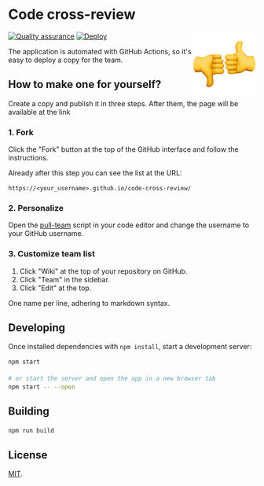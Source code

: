 # Code cross-review

<img align="right" width="128" height="128"
     alt="Logo"
     src="./static/icon-512.png">

[![Quality assurance](https://github.com/mishamyrt/code-cross-review/actions/workflows/qa.yaml/badge.svg)](https://github.com/mishamyrt/code-cross-review/actions/workflows/qa.yaml) [![Deploy](https://github.com/mishamyrt/code-cross-review/actions/workflows/deploy.yaml/badge.svg)](https://github.com/mishamyrt/code-cross-review/actions/workflows/deploy.yaml)

The application is automated with GitHub Actions, so it's easy to deploy a copy for the team.

## How to make one for yourself?

Create a copy and publish it in three steps. After them, the page will be available at the link

### 1. Fork

Click the "Fork" button at the top of the GitHub interface and follow the instructions.

Already after this step you can see the list at the URL:

```
https://<your_username>.github.io/code-cross-review/
```

### 2. Personalize

Open the [pull-team](./scripts/pull-team.js#L5) script in your code editor and change the username to your GitHub username.

### 3. Customize team list

1. Click "Wiki" at the top of your repository on GitHub.
2. Click "Team" in the sidebar.
3. Click "Edit" at the top.

One name per line, adhering to markdown syntax.

## Developing

Once installed dependencies with `npm install`, start a development server:

```bash
npm start

# or start the server and open the app in a new browser tab
npm start -- --open
```

## Building

```bash
npm run build
```

## License

[MIT](./LICENSE).
